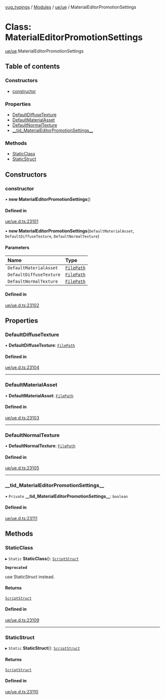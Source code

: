 [yug_typings](../README.md) / [Modules](../modules.md) / [ue/ue](../modules/ue_ue.md) / MaterialEditorPromotionSettings

# Class: MaterialEditorPromotionSettings

[ue/ue](../modules/ue_ue.md).MaterialEditorPromotionSettings

## Table of contents

### Constructors

- [constructor](ue_ue.MaterialEditorPromotionSettings.md#constructor)

### Properties

- [DefaultDiffuseTexture](ue_ue.MaterialEditorPromotionSettings.md#defaultdiffusetexture)
- [DefaultMaterialAsset](ue_ue.MaterialEditorPromotionSettings.md#defaultmaterialasset)
- [DefaultNormalTexture](ue_ue.MaterialEditorPromotionSettings.md#defaultnormaltexture)
- [\_\_tid\_MaterialEditorPromotionSettings\_\_](ue_ue.MaterialEditorPromotionSettings.md#__tid_materialeditorpromotionsettings__)

### Methods

- [StaticClass](ue_ue.MaterialEditorPromotionSettings.md#staticclass)
- [StaticStruct](ue_ue.MaterialEditorPromotionSettings.md#staticstruct)

## Constructors

### constructor

• **new MaterialEditorPromotionSettings**()

#### Defined in

[ue/ue.d.ts:23101](https://github.com/YugMetaverse/yug_typings/blob/25cad34/ue/ue.d.ts#L23101)

• **new MaterialEditorPromotionSettings**(`DefaultMaterialAsset`, `DefaultDiffuseTexture`, `DefaultNormalTexture`)

#### Parameters

| Name | Type |
| :------ | :------ |
| `DefaultMaterialAsset` | [`FilePath`](ue_ue.FilePath.md) |
| `DefaultDiffuseTexture` | [`FilePath`](ue_ue.FilePath.md) |
| `DefaultNormalTexture` | [`FilePath`](ue_ue.FilePath.md) |

#### Defined in

[ue/ue.d.ts:23102](https://github.com/YugMetaverse/yug_typings/blob/25cad34/ue/ue.d.ts#L23102)

## Properties

### DefaultDiffuseTexture

• **DefaultDiffuseTexture**: [`FilePath`](ue_ue.FilePath.md)

#### Defined in

[ue/ue.d.ts:23104](https://github.com/YugMetaverse/yug_typings/blob/25cad34/ue/ue.d.ts#L23104)

___

### DefaultMaterialAsset

• **DefaultMaterialAsset**: [`FilePath`](ue_ue.FilePath.md)

#### Defined in

[ue/ue.d.ts:23103](https://github.com/YugMetaverse/yug_typings/blob/25cad34/ue/ue.d.ts#L23103)

___

### DefaultNormalTexture

• **DefaultNormalTexture**: [`FilePath`](ue_ue.FilePath.md)

#### Defined in

[ue/ue.d.ts:23105](https://github.com/YugMetaverse/yug_typings/blob/25cad34/ue/ue.d.ts#L23105)

___

### \_\_tid\_MaterialEditorPromotionSettings\_\_

• `Private` **\_\_tid\_MaterialEditorPromotionSettings\_\_**: `boolean`

#### Defined in

[ue/ue.d.ts:23111](https://github.com/YugMetaverse/yug_typings/blob/25cad34/ue/ue.d.ts#L23111)

## Methods

### StaticClass

▸ `Static` **StaticClass**(): [`ScriptStruct`](ue_ue.ScriptStruct.md)

**`Deprecated`**

use StaticStruct instead.

#### Returns

[`ScriptStruct`](ue_ue.ScriptStruct.md)

#### Defined in

[ue/ue.d.ts:23109](https://github.com/YugMetaverse/yug_typings/blob/25cad34/ue/ue.d.ts#L23109)

___

### StaticStruct

▸ `Static` **StaticStruct**(): [`ScriptStruct`](ue_ue.ScriptStruct.md)

#### Returns

[`ScriptStruct`](ue_ue.ScriptStruct.md)

#### Defined in

[ue/ue.d.ts:23110](https://github.com/YugMetaverse/yug_typings/blob/25cad34/ue/ue.d.ts#L23110)
